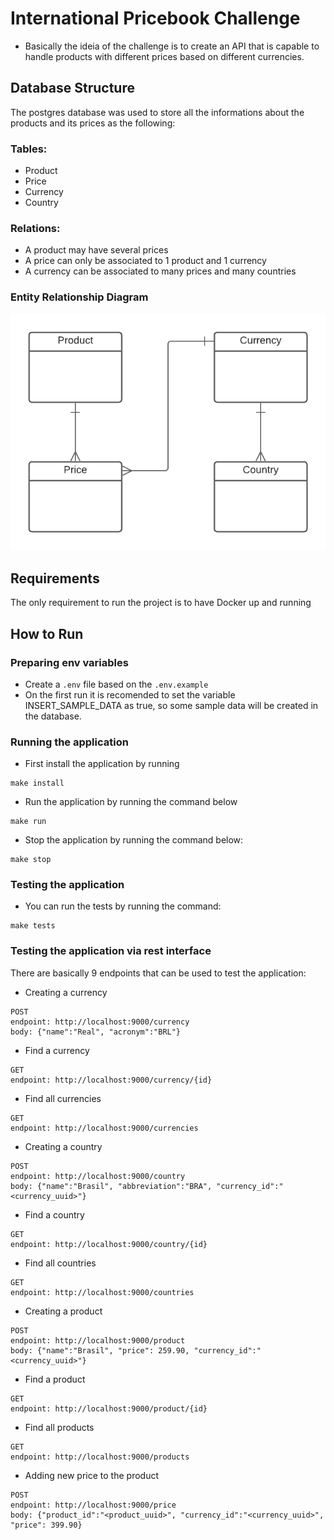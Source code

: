 # International Pricebook Challenge

- Basically the ideia of the challenge is to create an API that is capable to handle products with different prices based on different currencies.

## Database Structure

The postgres database was used to store all the informations about the products and its prices as the following:

### Tables:
- Product
- Price
- Currency
- Country

### Relations:
- A product may have several prices
- A price can only be associated to 1 product and 1 currency
- A currency can be associated to many prices and many countries

### Entity Relationship Diagram

![Database Relations](./docs/images/DBDiagram.png)

## Requirements

The only requirement to run the project is to have Docker up and running

## How to Run

### Preparing env variables
- Create a `.env` file based on the `.env.example`
- On the first run it is recomended to set the variable INSERT_SAMPLE_DATA as true, so some sample data will be created in the database.

### Running the application
- First install the application by running

```
make install
```

- Run the application by running the command below

```
make run
```
- Stop the application by running the command below:
```
make stop
```
### Testing the application

- You can run the tests by running the command:
```
make tests
```

### Testing the application via rest interface

There are basically 9 endpoints that can be used to test the application:

- Creating a currency
```
POST
endpoint: http://localhost:9000/currency
body: {"name":"Real", "acronym":"BRL"}
```

- Find a currency
```
GET
endpoint: http://localhost:9000/currency/{id}
```

- Find all currencies
```
GET
endpoint: http://localhost:9000/currencies
```

- Creating a country
```
POST
endpoint: http://localhost:9000/country
body: {"name":"Brasil", "abbreviation":"BRA", "currency_id":"<currency_uuid>"}
```

- Find a country
```
GET
endpoint: http://localhost:9000/country/{id}
```

- Find all countries
```
GET
endpoint: http://localhost:9000/countries
```

- Creating a product
```
POST
endpoint: http://localhost:9000/product
body: {"name":"Brasil", "price": 259.90, "currency_id":"<currency_uuid>"}
```

- Find a product
```
GET
endpoint: http://localhost:9000/product/{id}
```

- Find all products
```
GET
endpoint: http://localhost:9000/products
```

- Adding new price to the product
```
POST
endpoint: http://localhost:9000/price
body: {"product_id":"<product_uuid>", "currency_id":"<currency_uuid>", "price": 399.90}
```
